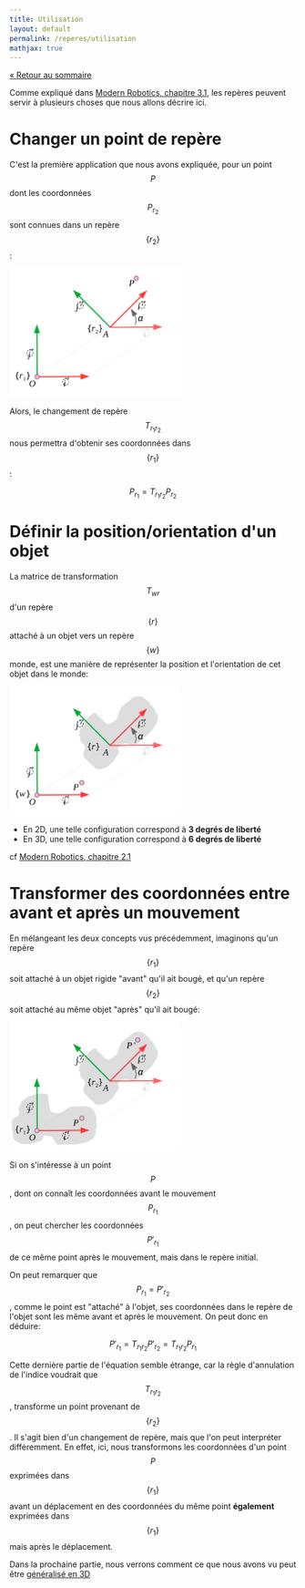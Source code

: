 ```yaml
---
title: Utilisation
layout: default
permalink: /reperes/utilisation
mathjax: true
---
```


[&laquo; Retour au sommaire](/reperes)

Comme expliqué dans [Modern Robotics, chapitre 3.1](/assets/MR.pdf), les repères peuvent servir
à plusieurs choses que nous allons décrire ici.

# Changer un point de repère

C'est la première application que nous avons expliquée, pour un point $$P$$ dont les coordonnées
$$P_{r_2}$$ sont connues dans un repère $$\{ r_2 \}$$:

<div class="text-center">
    <img src="/assets/imgs/changement_repere.svg" width="300" />
</div>

Alors, le changement de repère $$T_{r_1 r_2}$$ nous permettra d'obtenir ses coordonnées dans $$\{ r_1 \}$$:

$$
P_{r_1} = T_{r_1 r_2} P_{r_2}
$$

# Définir la position/orientation d'un objet

La matrice de transformation $$T_{w r}$$ d'un repère $$\{ r \}$$ attaché à un objet vers un
repère $$\{ w \}$$ monde, est une manière de représenter la position et l'orientation de cet
objet dans le monde:

<div class="text-center">
    <img src="/assets/imgs/pose.svg" width="300" />
</div>

* En 2D, une telle configuration correspond à **3 degrés de liberté**
* En 3D, une telle configuration correspond à **6 degrés de liberté**

cf [Modern Robotics, chapitre 2.1](/assets/MR.pdf)

# Transformer des coordonnées entre avant et après un mouvement

En mélangeant les deux concepts vus précédemment, imaginons qu'un repère $$\{ r_1 \}$$ soit attaché
à un objet rigide "avant" qu'il ait bougé, et qu'un repère $$\{ r_2 \}$$ soit attaché au même objet
"après" qu'il ait bougé:

<div class="text-center">
    <img src="/assets/imgs/motion.svg" width="300" />
</div>

Si on s'intéresse à un point $$P$$, dont on connaît les coordonnées avant le mouvement $$P_{r_1}$$,
on peut chercher les coordonnées $$P'_{r_1}$$ de ce même point après le mouvement, mais dans le
repère initial.

On peut remarquer que $$P_{r_1} = P'_{r_2}$$, comme le point est "attaché" à l'objet, ses coordonnées
dans le repère de l'objet sont les même avant et après le mouvement. On peut donc en déduire:

$$
P'_{r_1} = T_{r_1 r_2} P'_{r_2} = T_{r_1 r_2} P_{r_1}
$$

Cette dernière partie de l'équation semble étrange, car la règle d'annulation de l'indice voudrait que
$$T_{r_1 r_2}$$, transforme un point provenant de $$\{ r_2 \}$$. Il s'agit bien d'un changement de repère,
mais que l'on peut interpréter différemment. En effet, ici, nous transformons les coordonnées d'un point
$$P$$ exprimées dans $$\{ r_1 \}$$ avant un déplacement en des coordonnées du même point **également**
exprimées dans $$\{ r_1 \}$$ mais après le déplacement.


Dans la prochaine partie, nous verrons comment ce que nous avons vu peut être [généralisé en 3D](/reperes/3d)
